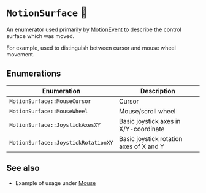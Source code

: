 # ``MotionSurface`` 📎

An enumerator used primarily by [MotionEvent](motion-event.md) to describe
the control surface which was moved.

For example, used to distinguish between cursor and mouse wheel movement.

## Enumerations
| Enumeration                    | Description                             |
|--------------------------------|-----------------------------------------|
| ``MotionSurface::MouseCursor`` | Cursor                                  |
| ``MotionSurface::MouseWheel``  | Mouse/scroll wheel                      |
| ``MotionSurface::JoystickAxesXY``  | Basic joystick axes in X/Y-coordinate   |
| ``MotionSurface::JoystickRotationXY``  | Basic joystick rotation axes of X and Y |

## See also
- Example of usage under [Mouse](../controls/mouse.md)